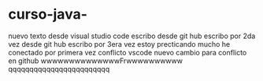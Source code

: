 # curso-java-

nuevo texto desde visual studio code
escribo desde git hub
escribo por 2da vez desde git hub
escribo por 3era vez
estoy precticando mucho
he conectado por primera vez
conflicto vscode
nuevo cambio para conflicto en github
wwwwwwwwwwwwwwFrwwwwwwwwww
qqqqqqqqqqqqqqqqqqqqqqqq
